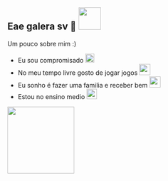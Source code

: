 ## Eae galera sv 👋 <img src="https://i.pinimg.com/originals/0c/64/9a/0c649a17ec1e5f5ca340248b4ef4e4be.gif" width="50px">

Um pouco sobre mim :)

- Eu sou compromisado <img src="https://images.emojiterra.com/google/noto-emoji/unicode-15/color/512px/1f48d.png" width="20px">
- No meu tempo livre gosto de jogar jogos  <img src="https://cdn-icons-png.flaticon.com/512/3606/3606645.png" width="25px">
- Eu sonho é fazer uma familia e receber bem <img src="https://media1.giphy.com/media/xomJBq8tBfU02tvXfF/giphy.gif?cid=6c09b952u1fuckgefilbgueyrzqar64cg6qmfl8g1jilk569&ep=v1_internal_gif_by_id&rid=giphy.gif&ct=s" width="25px">
- Estou no ensino medio <img src="https://png.pngtree.com/png-clipart/20230411/original/pngtree-the-books-png-image_9043538.png" width="23px">

<img src="" width="150px">
